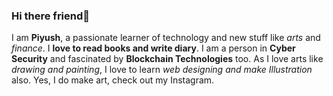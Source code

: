 ### Hi there friend👋

<!--
**piyushimself/piyushimself** is a ✨ _special_ ✨ repository because its `README.md` (this file) appears on your GitHub profile.

Here are some ideas to get you started:

- 🔭 I’m currently working on ...
- 🌱 I’m currently learning ...
- 👯 I’m looking to collaborate on ...
- 🤔 I’m looking for help with ...
- 💬 Ask me about ...
- 📫 How to reach me: ...
- 😄 Pronouns: ...
- ⚡ Fun fact: ...
-->
I am **Piyush**, a passionate learner of technology and new stuff like *arts* and *finance*. I **love to read books and write diary**. I am a person in **Cyber Security** and fascinated by **Blockchain Technologies** too. As I love arts like *drawing and painting*, I love to learn *web designing and make Illustration* also. Yes, I do make art, check out my Instagram. 

